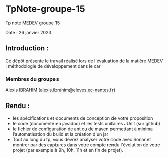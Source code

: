 # TpNote-groupe-15
Tp note MEDEV groupe 15 

Date : 26 janvier 2023


## Introduction :
Ce dépôt présente le travail réalisé lors de l'évaluation de la matière MEDEV : méthodologie de développement dans le car


### Membres du groupes

Alexis IBRAHIM (alexis.ibrahim@eleves.ec-nantes.fr)


## Rendu : 
- les spécifications et documents de conception de votre proposition
- le code (documenté en javadoc) et les tests unitaires JUnit (sur github)
- le fichier de configuration de ant ou de maven permettant à minima l’automatisation du build et la création d'un jar
- Tout au long du tp, vous devrez analyser votre code avec Sonar et montrer par des captures dans votre compte rendu l'évolution de votre projet (par exemple à 9h, 10h, 11h et en fin de projet).
